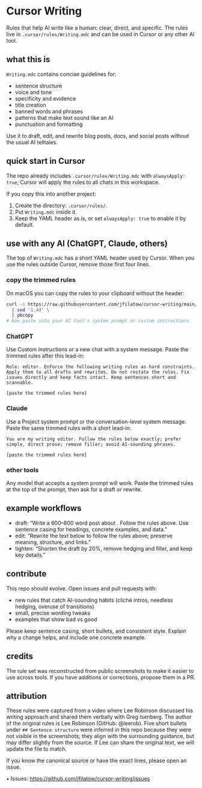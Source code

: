 # Cursor Writing

Rules that help AI write like a human: clear, direct, and specific. The rules live in `.cursor/rules/Writing.mdc` and can be used in Cursor or any other AI tool.

## what this is

`Writing.mdc` contains concise guidelines for:

- sentence structure
- voice and tone
- specificity and evidence
- title creation
- banned words and phrases
- patterns that make text sound like an AI
- punctuation and formatting

Use it to draft, edit, and rewrite blog posts, docs, and social posts without the usual AI telltales.

## quick start in Cursor

The repo already includes `.cursor/rules/Writing.mdc` with `alwaysApply: true`; Cursor will apply the rules to all chats in this workspace.

If you copy this into another project:

1. Create the directory: `.cursor/rules/`.
2. Put `Writing.mdc` inside it.
3. Keep the YAML header as is, or set `alwaysApply: true` to enable it by default.

## use with any AI (ChatGPT, Claude, others)

The top of `Writing.mdc` has a short YAML header used by Cursor. When you use the rules outside Cursor, remove those first four lines.

### copy the trimmed rules

On macOS you can copy the rules to your clipboard without the header:

```bash
curl -s https://raw.githubusercontent.com/jfilatow/cursor-writing/main/.cursor/rules/Writing.mdc \
  | sed '1,4d' \
  | pbcopy
# Now paste into your AI tool's system prompt or custom instructions
```

### ChatGPT

Use Custom Instructions or a new chat with a system message. Paste the trimmed rules after this lead-in:

```text
Role: editor. Enforce the following writing rules as hard constraints. Apply them to all drafts and rewrites. Do not restate the rules. Fix issues directly and keep facts intact. Keep sentences short and scannable.

[paste the trimmed rules here]
```

### Claude

Use a Project system prompt or the conversation-level system message. Paste the same trimmed rules with a short lead-in:

```text
You are my writing editor. Follow the rules below exactly; prefer simple, direct prose; remove filler; avoid AI-sounding phrases.

[paste the trimmed rules here]
```

### other tools

Any model that accepts a system prompt will work. Paste the trimmed rules at the top of the prompt, then ask for a draft or rewrite.

## example workflows

- draft: “Write a 600–800 word post about <topic>. Follow the rules above. Use sentence casing for headings, concrete examples, and data.”
- edit: “Rewrite the text below to follow the rules above; preserve meaning, structure, and links.”
- tighten: “Shorten the draft by 20%, remove hedging and filler, and keep key details.”

## contribute

This repo should evolve. Open issues and pull requests with:

- new rules that catch AI-sounding habits (cliché intros, needless hedging, overuse of transitions)
- small, precise wording tweaks
- examples that show bad vs good

Please keep sentence casing, short bullets, and consistent style. Explain why a change helps, and include one concrete example.

## credits

The rule set was reconstructed from public screenshots to make it easier to use across tools. If you have additions or corrections, propose them in a PR.

## attribution

These rules were captured from a video where Lee Robinson discussed his writing approach and shared them verbally with Greg Isenberg. The author of the original rules is Lee Robinson (GitHub: @leerob). Five short bullets under `## Sentence structure` were inferred in this repo because they were not visible in the screenshots; they align with the surrounding guidance, but may differ slightly from the source. If Lee can share the original text, we will update the file to match.

If you know the canonical source or have the exact lines, please open an issue.

• Issues: https://github.com/jfilatow/cursor-writing/issues


